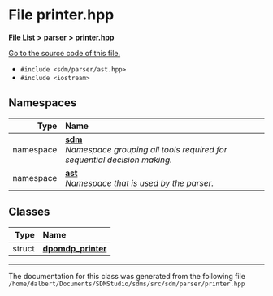 
<NavBar active_item_id="2"/>

# File printer.hpp


[**File List**](files.md) **>** [**parser**](dir_6daa6254ddefc40233dd42d3ed88a5a9.md) **>** [**printer.hpp**](printer_8hpp.md)

[Go to the source code of this file.](printer_8hpp_source.md)



* `#include <sdm/parser/ast.hpp>`
* `#include <iostream>`









## Namespaces

| Type | Name |
| ---: | :--- |
| namespace | [**sdm**](namespacesdm.md) <br>_Namespace grouping all tools required for sequential decision making._  |
| namespace | [**ast**](namespacesdm_1_1ast.md) <br>_Namespace that is used by the parser._  |

## Classes

| Type | Name |
| ---: | :--- |
| struct | [**dpomdp\_printer**](structsdm_1_1ast_1_1dpomdp__printer.md) <br> |














------------------------------
The documentation for this class was generated from the following file `/home/dalbert/Documents/SDMStudio/sdms/src/sdm/parser/printer.hpp`
